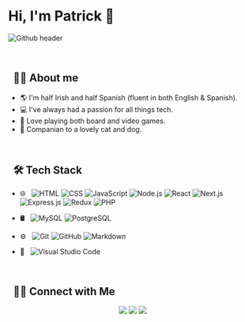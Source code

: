 # Hi, I'm Patrick 👋
![Github header](https://github.com/Patchalv/Patchalv/assets/35778404/48afdc81-024f-453e-bf8b-e5c28d8895bc)

<br>

## &nbsp; 👩‍💻 About me

- 🌎 I'm half Irish and half Spanish (fluent in both English & Spanish).
- 💻 I've always had a passion for all things tech.
- 🎲 Love playing both board and video games.
- 🐾 Companian to a lovely cat and dog.

<br>

## &nbsp; 🛠 Tech Stack
- 🌐 &nbsp;
  ![HTML](https://img.shields.io/badge/HTML5-E34F26?style=for-the-badge&logo=html5&logoColor=white)
  ![CSS](https://img.shields.io/badge/CSS3-1572B6?style=for-the-badge&logo=css3&logoColor=white)
  ![JavaScript](https://img.shields.io/badge/JavaScript-323330?style=for-the-badge&logo=javascript&logoColor=F7DF1E)
  ![Node.js](https://img.shields.io/badge/Node.js-43853D?style=for-the-badge&logo=node.js&logoColor=white)
  ![React](https://img.shields.io/badge/React-20232A?style=for-the-badge&logo=react&logoColor=61DAFB)
  ![Next.js](https://img.shields.io/badge/-Next.js-333333?style=flat&logo=next.js)
  ![Express.js](https://img.shields.io/badge/Express.js-404D59?style=for-the-badge)
  ![Redux](https://img.shields.io/badge/Redux-593D88?style=for-the-badge&logo=redux&logoColor=white)
  ![PHP](https://img.shields.io/badge/PHP-777BB4?style=for-the-badge&logo=php&logoColor=white)
  
- 🛢 &nbsp;
  ![MySQL](https://img.shields.io/badge/MySQL-00000F?style=for-the-badge&logo=mysql&logoColor=white)
  ![PostgreSQL](https://img.shields.io/badge/PostgreSQL-316192?style=for-the-badge&logo=postgresql&logoColor=white)

- ⚙️ &nbsp;
  ![Git](https://img.shields.io/badge/GIT-E44C30?style=for-the-badge&logo=git&logoColor=white)
  ![GitHub](https://img.shields.io/badge/GitHub-100000?style=for-the-badge&logo=github&logoColor=white)
  ![Markdown](https://img.shields.io/badge/Markdown-000000?style=for-the-badge&logo=markdown&logoColor=white)
- 🔧 &nbsp;
  ![Visual Studio Code](https://img.shields.io/badge/Visual_Studio_Code-0078D4?style=for-the-badge&logo=visual%20studio%20code&logoColor=white)

<br>

##  &nbsp; 🤝🏻 Connect with Me

<p align="center">
<a href="https://patchalv.github.io/"><img src="https://img.shields.io/badge/website-000000?style=for-the-badge&logo=About.me&logoColor=white"/></a>
<a href="https://www.linkedin.com/in/patrickalvarezeades/"><img src="https://img.shields.io/badge/LinkedIn-0077B5?style=for-the-badge&logo=linkedin&logoColor=white"/></a>
<a href="mailto:p.alvarezeades@gmail.com"><img src="https://img.shields.io/badge/Gmail-D14836?style=for-the-badge&logo=gmail&logoColor=white"/></a>

